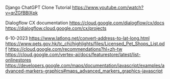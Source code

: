Django ChatGPT Clone Tutorial
https://www.youtube.com/watch?v=qrZGfBBlXpk

Dialogflow CX documentation
https://cloud.google.com/dialogflow/cx/docs
https://dialogflow.cloud.google.com/cx/projects



6-10-2023
https://www.latlong.net/convert-address-to-lat-long.html
https://www.pets.gov.hk/tc_chi/highlights/files/Licensed_Pet_Shops_List.pdf
https://cloud.google.com/recommendations?hl=zh-tw
https://cloud.google.com/vertex-ai/docs/featurestore/latest/list-onlinestores
https://developers.google.com/maps/documentation/javascript/examples/advanced-markers-graphics#maps_advanced_markers_graphics-javascript






